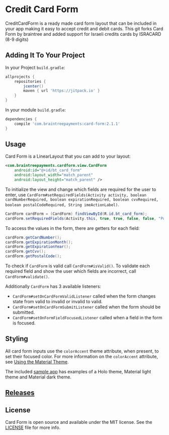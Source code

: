 # Credit Card Form
CreditCardForm is a ready made card form layout that can be included in your app making it easy to
accept credit and debit cards. 
This git forks Card Form by braintree and added support for Israeli credits cards by ISRACARD (8-9 digits)


## Adding It To Your Project

In your Project `build.gradle`:

```groovy
allprojects {
    repositories {
        jcenter()
        maven { url 'https://jitpack.io' }
    }
}
```

In your module `build.gradle`:

```groovy
dependencies {
    compile 'com.braintreepayments:card-form:2.1.1'
}
```

## Usage

Card Form is a LinearLayout that you can add to your layout:

```xml
<com.braintreepayments.cardform.view.CardForm
    android:id="@+id/bt_card_form"
    android:layout_width="match_parent"
    android:layout_height="match_parent" />
```

To initialize the view and change which fields are required for the user to enter, use
`CardForm#setRequiredFields(Activity activity, boolean cardNumberRequired, boolean expirationRequired, boolean cvvRequired, boolean postalCodeRequired, String imeActionLabel)`.

```java
CardForm cardForm = (CardForm) findViewById(R.id.bt_card_form);
cardForm.setRequiredFields(Activity.this, true, true, false, false, "Purchase");
```

To access the values in the form, there are getters for each field:

```java
cardForm.getCardNumber();
cardForm.getExpirationMonth();
cardForm.getExpirationYear();
cardForm.getCvv();
cardForm.getPostalCode();
```

To check if `CardForm` is valid call `CardForm#isValid()`. To validate each required field
and show the user which fields are incorrect, call `CardForm#validate()`.

Additionally `CardForm` has 3 available listeners:

* `CardForm#setOnCardFormValidListener` called when the form changes state from valid to invalid or invalid to valid.
* `CardForm#setOnCardFormSubmitListener` called when the form should be submitted.
* `CardForm#setOnFormFieldFocusedListener` called when a field in the form is focused.

## Styling

All card form inputs use the `colorAccent` theme attribute, when present, to set their focused color.
For more information on the `colorAccent` attribute, see [Using the Material Theme](https://developer.android.com/training/material/theme.html).

The included [sample app](https://github.com/braintree/android-card-form/tree/master/Sample) has examples of a Holo theme, Material light theme and Material dark theme.

## [Releases](https://github.com/braintree/android-card-form/releases)

## License

Card Form is open source and available under the MIT license. See the [LICENSE](LICENSE) file for more info.

